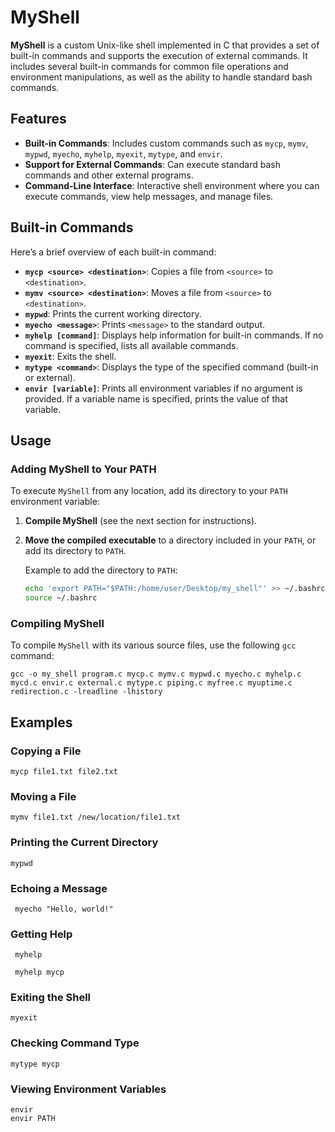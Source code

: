 # MyShell

**MyShell** is a custom Unix-like shell implemented in C that provides a set of built-in commands and supports the execution of external commands. It includes several built-in commands for common file operations and environment manipulations, as well as the ability to handle standard bash commands.

## Features

- **Built-in Commands**: Includes custom commands such as `mycp`, `mymv`, `mypwd`, `myecho`, `myhelp`, `myexit`, `mytype`, and `envir`.
- **Support for External Commands**: Can execute standard bash commands and other external programs.
- **Command-Line Interface**: Interactive shell environment where you can execute commands, view help messages, and manage files.

## Built-in Commands

Here’s a brief overview of each built-in command:

- **`mycp <source> <destination>`**: Copies a file from `<source>` to `<destination>`.
- **`mymv <source> <destination>`**: Moves a file from `<source>` to `<destination>`.
- **`mypwd`**: Prints the current working directory.
- **`myecho <message>`**: Prints `<message>` to the standard output.
- **`myhelp [command]`**: Displays help information for built-in commands. If no command is specified, lists all available commands.
- **`myexit`**: Exits the shell.
- **`mytype <command>`**: Displays the type of the specified command (built-in or external).
- **`envir [variable]`**: Prints all environment variables if no argument is provided. If a variable name is specified, prints the value of that variable.

## Usage

### Adding MyShell to Your PATH

To execute `MyShell` from any location, add its directory to your `PATH` environment variable:

1. **Compile MyShell** (see the next section for instructions).
2. **Move the compiled executable** to a directory included in your `PATH`, or add its directory to `PATH`.

   Example to add the directory to `PATH`:

   ```sh
   echo 'export PATH="$PATH:/home/user/Desktop/my_shell"' >> ~/.bashrc
   source ~/.bashrc
   
### Compiling MyShell

To compile `MyShell` with its various source files, use the following `gcc` command:

  ```
gcc -o my_shell program.c mycp.c mymv.c mypwd.c myecho.c myhelp.c mycd.c envir.c external.c mytype.c piping.c myfree.c myuptime.c redirection.c -lreadline -lhistory 
```
## Examples 

### Copying a File
```
mycp file1.txt file2.txt
```

### Moving a File
```
mymv file1.txt /new/location/file1.txt
```

### Printing the Current Directory
```
mypwd
```

### Echoing a Message
```
 myecho "Hello, world!"
```

### Getting Help
```
 myhelp

 myhelp mycp
```

### Exiting the Shell
```
myexit
```

### Checking Command Type
```
mytype mycp
```

### Viewing Environment Variables
```
envir
envir PATH
```


